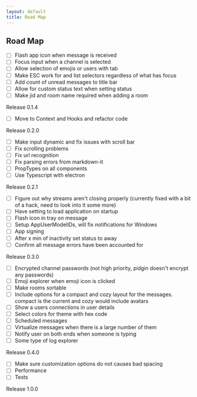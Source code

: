 ```yaml
---
layout: default
title: Road Map
---
```


## Road Map

- [ ] Flash app icon when message is received
- [ ] Focus input when a channel is selected
- [ ] Allow selection of emojis or users with tab
- [ ] Make ESC work for and list selectors regardless of what has focus
- [ ] Add count of unread messages to title bar
- [ ] Allow for custom status text when setting status
- [ ] Make jid and room name required when adding a room

Release 0.1.4

- [ ] Move to Context and Hooks and refactor code

Release 0.2.0

- [ ] Make input dynamic and fix issues with scroll bar
- [ ] Fix scrolling problems
- [ ] Fix url recognition
- [ ] Fix parsing errors from markdown-it
- [ ] PropTypes on all components
- [ ] Use Typescript with electron

Release 0.2.1

- [ ] Figure out why streams aren't closing properly (currently fixed with a bit of a hack, need to look into it some more)
- [ ] Have setting to load application on startup
- [ ] Flash icon in tray on message
- [ ] Setup AppUserModelIDs, will fix notifications for Windows
- [ ] App signing
- [ ] After x min of inactivity set status to away
- [ ] Confirm all message errors have been accounted for

Release 0.3.0

- [ ] Encrypted channel passwords (not high priority, pidgin doesn't encrypt any passwords)
- [ ] Emoji explorer when emoji icon is clicked
- [ ] Make rooms sortable
- [ ] Include options for a compact and cozy layout for the messages. compact is the current and cozy would include avatars
- [ ] Show a users connections in user details
- [ ] Select colors for theme with hex code
- [ ] Scheduled messages
- [ ] Virtualize messages when there is a large number of them
- [ ] Notify user on both ends when someone is typing
- [ ] Some type of log explorer

Release 0.4.0

- [ ] Make sure customization options do not causes bad spacing
- [ ] Performance
- [ ] Tests

Release 1.0.0
